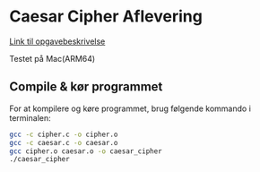 # Caesar Cipher Aflevering

[Link til opgavebeskrivelse]([https://petlatkea.notion.site/convert-c-fff1d7fec09780c2a8e4deb3d21fb60f](https://petlatkea.notion.site/caesar-c-ed492273291a467bbf6634693d9c21c1))

Testet på Mac(ARM64)

## Compile & kør programmet

For at kompilere og køre programmet, brug følgende kommando i terminalen:

```bash
gcc -c cipher.c -o cipher.o
gcc -c caesar.c -o caesar.o
gcc cipher.o caesar.o -o caesar_cipher
./caesar_cipher

